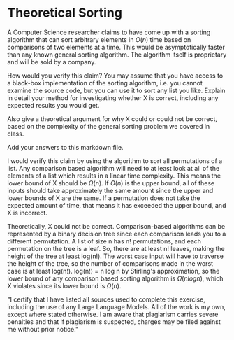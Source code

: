 # Theoretical Sorting

A Computer Science researcher claims to have come up with a sorting algorithm
that can sort arbitrary elements in $O(n)$ time based on comparisons of two
elements at a time. This would be asymptotically faster than any known general
sorting algorithm. The algorithm itself is proprietary and will be sold by a
company.

How would you verify this claim? You may assume that you have access to a
black-box implementation of the sorting algorithm, i.e. you cannot examine the
source code, but you can use it to sort any list you like. Explain in detail
your method for investigating whether X is correct, including any expected
results you would get.

Also give a theoretical argument for why X could or could not be correct, based
on the complexity of the general sorting problem we covered in class.

Add your answers to this markdown file.

I would verify this claim by using the algorithm to sort all permutations of a
list. Any comparison based algorithm will need to at least look at all of the 
elements of a list which results in a linear time complexity. This means the 
lower bound of X should be $\Omega(n)$. If $O(n)$ is the upper bound, all of 
these inputs should take approximately the same amount since the upper and 
lower bounds of X are the same. If a permutation does not take the expected 
amount of time, that means it has exceeded the upper bound, and X is incorrect.

Theoretically, X could not be correct. Comparison-based algorithms can be 
represented by a binary decision tree since each comparison leads you to a
different permutation. A list of size n has n! permutations, and each permutation
on the tree is a leaf. So, there are at least n! leaves, making the height of the
tree at least log(n!). The worst case input will have to traverse the height of
the tree, so the number of comparisons made in the worst case is at least log(n!).
log(n!) = n log n by Stirling's approximation, so the lower bound of any
comparison based sorting algorithm is $\Omega(nlogn)$, which X violates since its
lower bound is $\Omega(n)$.

"I certify that I have listed all sources used to complete this exercise,
including the use of any Large Language Models. All of the work is my own, except
where stated otherwise. I am aware that plagiarism carries severe penalties and
that if plagiarism is suspected, charges may be filed against me without prior
notice."
